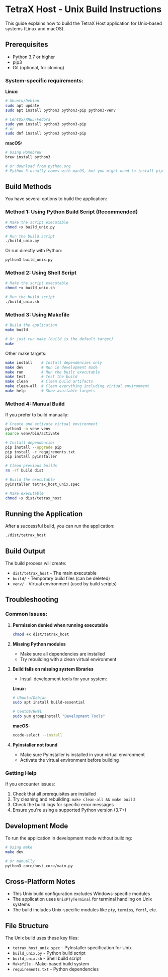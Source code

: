 # TetraX Host - Unix Build Instructions

This guide explains how to build the TetraX Host application for Unix-based systems (Linux and macOS).

## Prerequisites

- Python 3.7 or higher
- pip3
- Git (optional, for cloning)

### System-specific requirements:

**Linux:**
```bash
# Ubuntu/Debian
sudo apt update
sudo apt install python3 python3-pip python3-venv

# CentOS/RHEL/Fedora
sudo yum install python3 python3-pip
# or
sudo dnf install python3 python3-pip
```

**macOS:**
```bash
# Using Homebrew
brew install python3

# Or download from python.org
# Python 3 usually comes with macOS, but you might need to install pip
```

## Build Methods

You have several options to build the application:

### Method 1: Using Python Build Script (Recommended)

```bash
# Make the script executable
chmod +x build_unix.py

# Run the build script
./build_unix.py
```

Or run directly with Python:
```bash
python3 build_unix.py
```

### Method 2: Using Shell Script

```bash
# Make the script executable
chmod +x build_unix.sh

# Run the build script
./build_unix.sh
```

### Method 3: Using Makefile

```bash
# Build the application
make build

# Or just run make (build is the default target)
make
```

Other make targets:
```bash
make install    # Install dependencies only
make dev        # Run in development mode
make run        # Run the built executable
make test       # Test the build
make clean      # Clean build artifacts
make clean-all  # Clean everything including virtual environment
make help       # Show available targets
```

### Method 4: Manual Build

If you prefer to build manually:

```bash
# Create and activate virtual environment
python3 -m venv venv
source venv/bin/activate

# Install dependencies
pip install --upgrade pip
pip install -r requirements.txt
pip install pyinstaller

# Clean previous builds
rm -rf build dist

# Build the executable
pyinstaller tetrax_host_unix.spec

# Make executable
chmod +x dist/tetrax_host
```

## Running the Application

After a successful build, you can run the application:

```bash
./dist/tetrax_host
```

## Build Output

The build process will create:
- `dist/tetrax_host` - The main executable
- `build/` - Temporary build files (can be deleted)
- `venv/` - Virtual environment (used by build scripts)

## Troubleshooting

### Common Issues:

1. **Permission denied when running executable**
   ```bash
   chmod +x dist/tetrax_host
   ```

2. **Missing Python modules**
   - Make sure all dependencies are installed
   - Try rebuilding with a clean virtual environment

3. **Build fails on missing system libraries**
   - Install development tools for your system:
   
   **Linux:**
   ```bash
   # Ubuntu/Debian
   sudo apt install build-essential
   
   # CentOS/RHEL
   sudo yum groupinstall "Development Tools"
   ```
   
   **macOS:**
   ```bash
   xcode-select --install
   ```

4. **PyInstaller not found**
   - Make sure PyInstaller is installed in your virtual environment
   - Activate the virtual environment before building

### Getting Help

If you encounter issues:
1. Check that all prerequisites are installed
2. Try cleaning and rebuilding: `make clean-all && make build`
3. Check the build logs for specific error messages
4. Ensure you're using a supported Python version (3.7+)

## Development Mode

To run the application in development mode without building:

```bash
# Using make
make dev

# Or manually
python3 core/host_core/main.py
```

## Cross-Platform Notes

- This Unix build configuration excludes Windows-specific modules
- The application uses `UnixPTyTerminal` for terminal handling on Unix systems
- The build includes Unix-specific modules like `pty`, `termios`, `fcntl`, etc.

## File Structure

The Unix build uses these key files:
- `tetrax_host_unix.spec` - PyInstaller specification for Unix
- `build_unix.py` - Python build script
- `build_unix.sh` - Shell build script  
- `Makefile` - Make-based build system
- `requirements.txt` - Python dependencies
